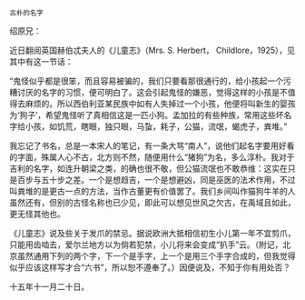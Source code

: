     古朴的名字 

   绍原兄：

   近日翻阅英国赫伯忒夫人的《儿童志》（Mrs. S. Herbert， Childlore，1925），见其中有这一节话：

   “鬼怪似乎都是很笨，而且容易被骗的，我们只要看那很通行的，给小孩起一个污糟讨厌的名字的习惯，便可明白了。这会引起鬼怪的嫌恶，觉得这样的小孩是不值得去麻烦的。所以西伯利亚某民族中如有人失掉过一个小孩，他便将叫新生的婴孩为‘狗子’，希望鬼怪听了真相信这是一匹小狗。孟加拉的有些种族，常用这些坏名字给小孩，如饥荒，瞎眼，独只眼，马蚻，耗子，公猫，流氓，蝎虎子，粪堆。”

   我忘记了书名，总是一本宋人的笔记，有一条大骂“南人”，说他们起名字要用好看的字面，殊属人心不古，北方则不然，随便用什么“猪狗”为名，多么淳朴。我对于吉利的名字，如连升朝梁之类，的确也很不敬，但公猫流氓也不敢恭维：这实在只是百步与五十步之差。一个是想趋吉，一个是想避凶，同是巫医的法术作用，不过叫粪堆的是更古一点的方法，当作古董更有价值罢了。我们乡间叫作猫狗牛羊的人虽然还有，但别的古怪名称也已少见，即此可以想见世风之欠古，在禹域且如此，更无怪其他也。

   《儿童志》说及些关于发爪的禁忌。据说欧洲大抵相信初生小儿第一年不宜剪爪，只能用齿啮去，爱尔兰地方以为倘若犯禁，小儿将来会变成“扒手”云。（附记，北京虽然通用下列的两个字，下一个是手字，上一个是用三个手字合成的，但我觉得似乎应该这样写才合“六书”，所以恕不遵奉了。）因便说及，不知于你有用处否？

   十五年十一月二十日。

